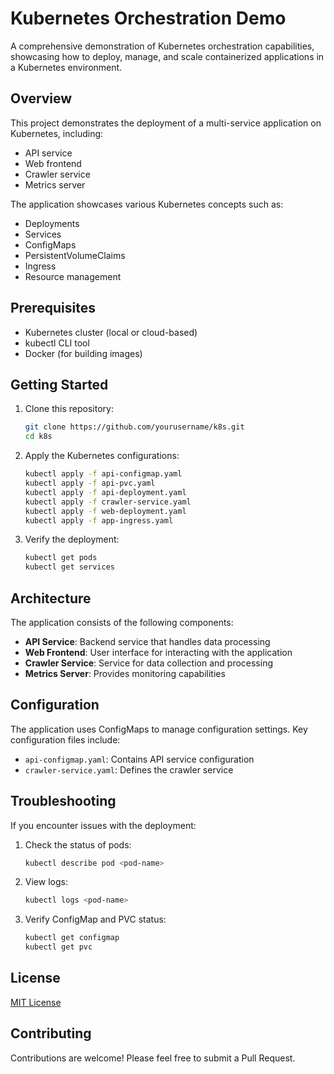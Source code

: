 # Kubernetes Orchestration Demo

A comprehensive demonstration of Kubernetes orchestration capabilities, showcasing how to deploy, manage, and scale containerized applications in a Kubernetes environment.

## Overview

This project demonstrates the deployment of a multi-service application on Kubernetes, including:
- API service
- Web frontend
- Crawler service
- Metrics server

The application showcases various Kubernetes concepts such as:
- Deployments
- Services
- ConfigMaps
- PersistentVolumeClaims
- Ingress
- Resource management

## Prerequisites

- Kubernetes cluster (local or cloud-based)
- kubectl CLI tool
- Docker (for building images)

## Getting Started

1. Clone this repository:
   ```bash
   git clone https://github.com/yourusername/k8s.git
   cd k8s
   ```

2. Apply the Kubernetes configurations:
   ```bash
   kubectl apply -f api-configmap.yaml
   kubectl apply -f api-pvc.yaml
   kubectl apply -f api-deployment.yaml
   kubectl apply -f crawler-service.yaml
   kubectl apply -f web-deployment.yaml
   kubectl apply -f app-ingress.yaml
   ```

3. Verify the deployment:
   ```bash
   kubectl get pods
   kubectl get services
   ```

## Architecture

The application consists of the following components:

- **API Service**: Backend service that handles data processing
- **Web Frontend**: User interface for interacting with the application
- **Crawler Service**: Service for data collection and processing
- **Metrics Server**: Provides monitoring capabilities

## Configuration

The application uses ConfigMaps to manage configuration settings. Key configuration files include:
- `api-configmap.yaml`: Contains API service configuration
- `crawler-service.yaml`: Defines the crawler service

## Troubleshooting

If you encounter issues with the deployment:

1. Check the status of pods:
   ```bash
   kubectl describe pod <pod-name>
   ```

2. View logs:
   ```bash
   kubectl logs <pod-name>
   ```

3. Verify ConfigMap and PVC status:
   ```bash
   kubectl get configmap
   kubectl get pvc
   ```

## License

[MIT License](LICENSE)

## Contributing

Contributions are welcome! Please feel free to submit a Pull Request.
